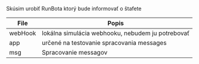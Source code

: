 Skúsim urobiť RunBota ktorý bude informovať o štafete

|File   |Popis                                            |
|-------|-------------------------------------------------|
|webHook|lokálna simulácia webhooku, nebudem ju potrebovať|
|app    |určené na testovanie spracovania messages        |
|msg    |Spracovanie messagov                             |
